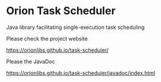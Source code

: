 # Orion Task Scheduler
Java library facilitating single-execution task scheduling

Please check the project website

https://orionlibs.github.io/task-scheduler/

Please the JavaDoc

https://orionlibs.github.io/task-scheduler/javadoc/index.html